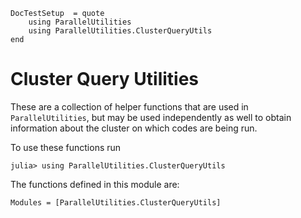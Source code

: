 ```@meta
DocTestSetup  = quote
    using ParallelUtilities
    using ParallelUtilities.ClusterQueryUtils
end
```

# Cluster Query Utilities

These are a collection of helper functions that are used in `ParallelUtilities`, but may be used independently as well to obtain information about the cluster on which codes are being run.

To use these functions run

```jldoctest cqu
julia> using ParallelUtilities.ClusterQueryUtils
```

The functions defined in this module are:

```@autodocs
Modules = [ParallelUtilities.ClusterQueryUtils]
```
